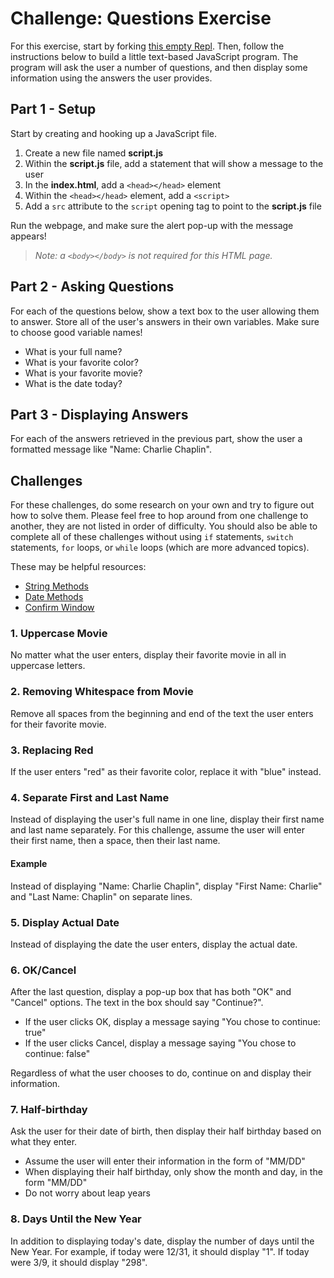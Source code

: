 # Challenge: Questions Exercise
For this exercise, start by forking [this empty Repl](https://replit.com/@HylandOutreach/EmptyWeb). Then, follow the instructions below to build a little text-based JavaScript program. The program will ask the user a number of questions, and then display some information using the answers the user provides.

## Part 1 - Setup
Start by creating and hooking up a JavaScript file.

1. Create a new file named **script.js**
1. Within the **script.js** file, add a statement that will show a message to the user
1. In the **index.html**, add a `<head></head>` element
1. Within the `<head></head>` element, add a `<script>`
1. Add a `src` attribute to the `script` opening tag to point to the **script.js** file

Run the webpage, and make sure the alert pop-up with the message appears!

>_Note: a `<body></body>` is not required for this HTML page._

## Part 2 - Asking Questions
For each of the questions below, show a text box to the user allowing them to answer. Store all of the user's answers in their own variables. Make sure to choose good variable names!

- What is your full name?
- What is your favorite color?
- What is your favorite movie?
- What is the date today?

## Part 3 - Displaying Answers
For each of the answers retrieved in the previous part, show the user a formatted message like "Name: Charlie Chaplin".

## Challenges
For these challenges, do some research on your own and try to figure out how to solve them. Please feel free to hop around from one challenge to another, they are not listed in order of difficulty. You should also be able to complete all of these challenges without using `if` statements, `switch` statements, `for` loops, or `while` loops (which are more advanced topics).

These may be helpful resources:

- [String Methods](https://www.w3schools.com/js/js_string_methods.asp)
- [Date Methods](https://www.w3schools.com/js/js_date_methods.asp)
- [Confirm Window](https://www.w3schools.com/jsref/met_win_confirm.asp)

### 1. Uppercase Movie
No matter what the user enters, display their favorite movie in all in uppercase letters.

### 2. Removing Whitespace from Movie
Remove all spaces from the beginning and end of the text the user enters for their favorite movie.

### 3. Replacing Red
If the user enters "red" as their favorite color, replace it with "blue" instead.

### 4. Separate First and Last Name
Instead of displaying the user's full name in one line, display their first name and last name separately. For this challenge, assume the user will enter their first name, then a space, then their last name.

#### Example
Instead of displaying "Name: Charlie Chaplin", display "First Name: Charlie" and "Last Name: Chaplin" on separate lines.

### 5. Display Actual Date
Instead of displaying the date the user enters, display the actual date.

### 6. OK/Cancel
After the last question, display a pop-up box that has both "OK" and "Cancel" options. The text in the box should say "Continue?".

- If the user clicks OK, display a message saying "You chose to continue: true"
- If the user clicks Cancel, display a message saying "You chose to continue: false"

Regardless of what the user chooses to do, continue on and display their information.

### 7. Half-birthday
Ask the user for their date of birth, then display their half birthday based on what they enter.

- Assume the user will enter their information in the form of "MM/DD"
- When displaying their half birthday, only show the month and day, in the form "MM/DD"
- Do not worry about leap years

### 8. Days Until the New Year
In addition to displaying today's date, display the number of days until the New Year. For example, if today were 12/31, it should display "1". If today were 3/9, it should display "298".
